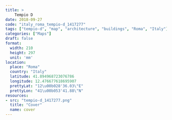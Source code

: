 ```yaml
---
title: > 
    Tempio D
date: 2018-09-27
code: "italy_roma_tempio-d_1417277"
tags: ["tempio-d", "map", "architecture", "buildings", "Roma", "Italy"]
categories: ["Maps"]
draft: false
format:
  width: 210
  height: 297
  unit: 'mm'
location:
  place: "Roma"
  country: "Italy"
  latitude: 41.894968723076786
  longitude: 12.476677618695907
  prettyLat: "12\u00b028'36.03\"E"
  prettyLon: "41\u00b053'41.88\"N"
resources:
- src: "tempio-d_1417277.png"
  title: "Cover"
  name: cover
---
```


